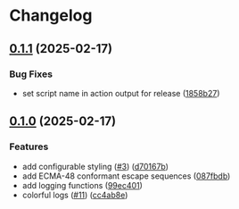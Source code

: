 # Changelog

## [0.1.1](https://github.com/Servostar/shuttle/compare/v0.1.0...v0.1.1) (2025-02-17)


### Bug Fixes

* set script name in action output for release ([1858b27](https://github.com/Servostar/shuttle/commit/1858b27df9d73d5e5785a6f770101d0b9fc01bcf))

## [0.1.0](https://github.com/Servostar/shuttle/compare/v0.0.0...v0.1.0) (2025-02-17)


### Features

* add configurable styling ([#3](https://github.com/Servostar/shuttle/issues/3)) ([d70167b](https://github.com/Servostar/shuttle/commit/d70167bda62e9f924c8214b67b4887f68492b9db))
* add ECMA-48 conformant escape sequences ([087fbdb](https://github.com/Servostar/shuttle/commit/087fbdbb5ec5aee671de9ab24ad8dbd097ce36ef))
* add logging functions ([99ec401](https://github.com/Servostar/shuttle/commit/99ec401c8ab48f213246e0e493f307aabd173b1d))
* colorful logs ([#11](https://github.com/Servostar/shuttle/issues/11)) ([cc4ab8e](https://github.com/Servostar/shuttle/commit/cc4ab8ef3092758b9078c6cd35faeda0190a4e5b))
